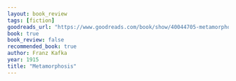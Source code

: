 ```yaml
---
layout: book_review
tags: [fiction]
goodreads_url: "https://www.goodreads.com/book/show/40044705-metamorphosis"
book: true
book_review: false
recommended_book: true
author: Franz Kafka
year: 1915
title: "Metamorphosis"
---
```

